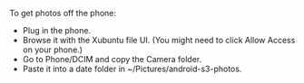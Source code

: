 To get photos off the phone:

- Plug in the phone.
- Browse it with the Xubuntu file UI. (You might need to click Allow Access on your phone.)
- Go to Phone/DCIM and copy the Camera folder.
- Paste it into a date folder in ~/Pictures/android-s3-photos.
